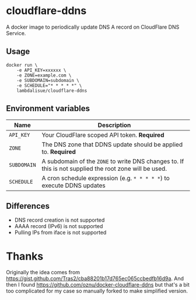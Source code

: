 # cloudflare-ddns

A docker image to periodically update DNS A record on CloudFlare DNS Service.

## Usage

```
docker run \
    -e API_KEY=xxxxxx \
    -e ZONE=example.com \
    -e SUBDOMAIN=subdomain \
    -e SCHEDULE="* * * * *" \
    lambdalisue/cloudflare-ddns
```

## Environment variables

| Name        | Description                                                                                            |
| ----------- | ------------------------------------------------------------------------------------------------------ |
| `API_KEY`   | Your CloudFlare scoped API token. **Required**                                                         |
| `ZONE`      | The DNS zone that DDNS update should be applied to. **Required**                                       |
| `SUBDOMAIN` | A subdomain of the `ZONE` to write DNS changes to. If this is not supplied the root zone will be used. |
| `SCHEDULE`  | A cron schedule expression (e.g. `* * * * *`) to execute DDNS updates                                  |

## Differences

- DNS record creation is not supported
- AAAA record (IPv6) is not supported
- Pulling IPs from iface is not supported

# Thanks

Originally the idea comes from
https://gist.github.com/Tras2/cba88201b17d765ec065ccbedfb16d9a.
And then I found
https://github.com/oznu/docker-cloudflare-ddns
but that's a bit too complicated for my case so manually forked to make simplified version.
